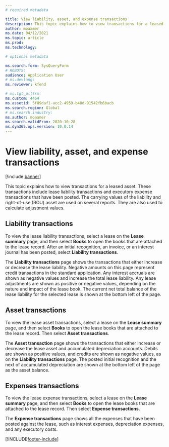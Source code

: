 ```yaml
---
# required metadata

title: View liability, asset, and expense transactions
description: This topic explains how to view transactions for a leased asset. These transactions include lease liability transactions and executory expense transactions that have been posted.
author: moaamer
ms.date: 04/12/2021
ms.topic: article
ms.prod: 
ms.technology: 

# optional metadata

ms.search.form: SysQueryForm
# ROBOTS: 
audience: Application User
# ms.devlang: 
ms.reviewer: kfend

# ms.tgt_pltfrm: 
ms.custom: 4464
ms.assetid: 5f89daf1-acc2-4959-b48d-91542fb6bacb
ms.search.region: Global
# ms.search.industry: 
ms.author: moaamer
ms.search.validFrom: 2020-10-28
ms.dyn365.ops.version: 10.0.14
---
```


# View liability, asset, and expense transactions

[!include [banner](../includes/banner.md)]

This topic explains how to view transactions for a leased asset. These transactions include lease liability transactions and executory expense transactions that have been posted. The carrying values of the liability and right-of-use (ROU) asset are used on several reports. They are also used to calculate adjustment values.

## Liability transactions

To view the lease liability transactions, select a lease on the **Lease summary** page, and then select **Books** to open the books that are attached to the lease record. After an initial recognition, an invoice, or an interest journal has been posted, select **Liability transactions**.

The **Liability transactions** page shows the transactions that either increase or decrease the lease liability. Negative amounts on this page represent credit transactions in the standard application. Any interest accruals are shown as negative values and increase the total lease liability. Any lease adjustments are shown as positive or negative values, depending on the nature and impact of the lease book. The current net total balance of the lease liability for the selected lease is shown at the bottom left of the page.

## Asset transactions

To view the lease asset transactions, select a lease on the **Lease summary** page, and then select **Books** to open the lease books that are attached to the lease record. Then select **Asset transactions**.

The **Asset transaction** page shows the transactions that either increase or decrease the lease asset and accumulated depreciation accounts. Debits are shown as positive values, and credits are shown as negative values, as on the **Liability transactions** page. The posted initial recognition and the next of accumulated depreciation are shown at the bottom left of the page as the asset balance. 

## Expenses transactions

To view the lease expense transactions, select a lease on the **Lease summary** page, and then select **Books** to open the lease books that are attached to the lease record. Then select **Expense transactions**.

The **Expense transactions** page shows all the expenses that have been posted against the lease, such as interest expenses, depreciation expenses, and any executory costs.


[!INCLUDE[footer-include](../../includes/footer-banner.md)]
